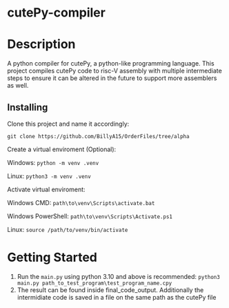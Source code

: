 # cutePy-compiler
# Description

A python compiler for cutePy, a python-like programming language. This project compiles cutePy code to risc-V assembly with multiple intermediate steps to ensure it can be altered in the future to support more assemblers as well.
   
## Installing

Clone this project and name it accordingly:

``git clone https://github.com/BillyA15/OrderFiles/tree/alpha`` 

Create a virtual enviroment (Optional):

Windows: ``python -m venv .venv`` 

Linux: ``python3 -m venv .venv`` 

Activate virtual enviroment:

Windows CMD: ``path\to\venv\Scripts\activate.bat`` 

Windows PowerShell: ``path\to\venv\Scripts\Activate.ps1`` 

Linux: ``source /path/to/venv/bin/activate`` 

# Getting Started

1. Run the ``main.py`` using python 3.10 and above is recommended:
``python3 main.py path_to_test_program\test_program_name.cpy``
2. The result can be found inside final_code_output. Additionally the intermidiate code is saved in a file on the same path as the cutePy file 

